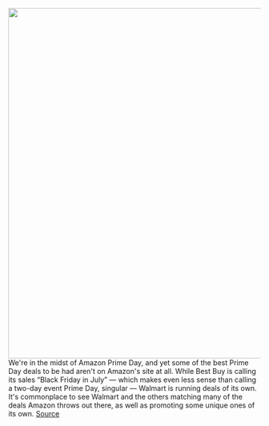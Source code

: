 <img src='https://cdn.vox-cdn.com/thumbor/B-wTM-OxCmSBQBukvDu05hSg4ak=/0x0:3000x2000/1200x800/filters:focal(1260x760:1740x1240)/cdn.vox-cdn.com/uploads/chorus_image/image/71101451/Walmart.0.jpg' width='700px' /><br/>
We're in the midst of Amazon Prime Day, and yet some of the best Prime Day deals to be had aren't on Amazon's site at all. While Best Buy is calling its sales “Black Friday in July” — which makes even less sense than calling a two-day event Prime Day, singular — Walmart is running deals of its own. It's commonplace to see Walmart and the others matching many of the deals Amazon throws out there, as well as promoting some unique ones of its own.
<a href='https://www.theverge.com/23205063/walmart-best-deals-prime-day-tech-gadgets-2022'> Source <a/>